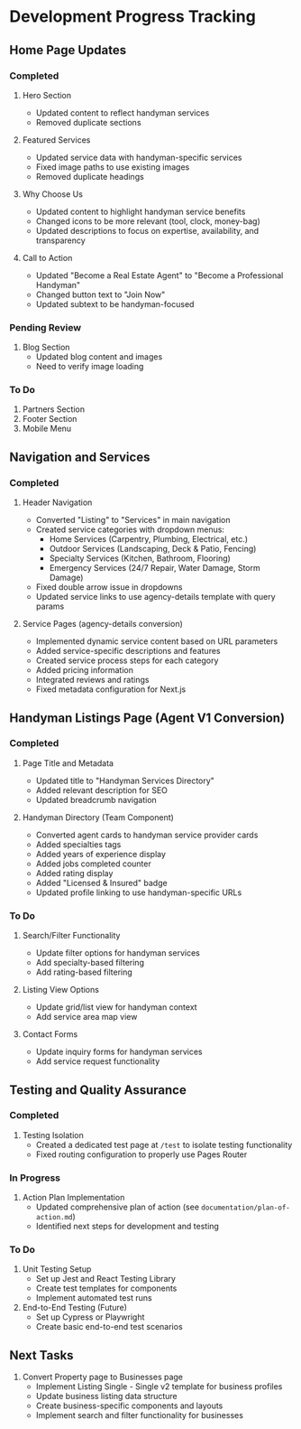 # Development Progress Tracking

## Home Page Updates

### Completed
1. Hero Section
   - Updated content to reflect handyman services
   - Removed duplicate sections

2. Featured Services
   - Updated service data with handyman-specific services
   - Fixed image paths to use existing images
   - Removed duplicate headings

3. Why Choose Us
   - Updated content to highlight handyman service benefits
   - Changed icons to be more relevant (tool, clock, money-bag)
   - Updated descriptions to focus on expertise, availability, and transparency

4. Call to Action
   - Updated "Become a Real Estate Agent" to "Become a Professional Handyman"
   - Changed button text to "Join Now"
   - Updated subtext to be handyman-focused

### Pending Review
1. Blog Section
   - Updated blog content and images
   - Need to verify image loading

### To Do
1. Partners Section
2. Footer Section
3. Mobile Menu

## Navigation and Services

### Completed
1. Header Navigation
   - Converted "Listing" to "Services" in main navigation
   - Created service categories with dropdown menus:
     - Home Services (Carpentry, Plumbing, Electrical, etc.)
     - Outdoor Services (Landscaping, Deck & Patio, Fencing)
     - Specialty Services (Kitchen, Bathroom, Flooring)
     - Emergency Services (24/7 Repair, Water Damage, Storm Damage)
   - Fixed double arrow issue in dropdowns
   - Updated service links to use agency-details template with query params

2. Service Pages (agency-details conversion)
   - Implemented dynamic service content based on URL parameters
   - Added service-specific descriptions and features
   - Created service process steps for each category
   - Added pricing information
   - Integrated reviews and ratings
   - Fixed metadata configuration for Next.js

## Handyman Listings Page (Agent V1 Conversion)

### Completed
1. Page Title and Metadata
   - Updated title to "Handyman Services Directory"
   - Added relevant description for SEO
   - Updated breadcrumb navigation

2. Handyman Directory (Team Component)
   - Converted agent cards to handyman service provider cards
   - Added specialties tags
   - Added years of experience display
   - Added jobs completed counter
   - Added rating display
   - Added "Licensed & Insured" badge
   - Updated profile linking to use handyman-specific URLs

### To Do
1. Search/Filter Functionality
   - Update filter options for handyman services
   - Add specialty-based filtering
   - Add rating-based filtering

2. Listing View Options
   - Update grid/list view for handyman context
   - Add service area map view

3. Contact Forms
   - Update inquiry forms for handyman services
   - Add service request functionality

## Testing and Quality Assurance

### Completed
1. Testing Isolation
   - Created a dedicated test page at `/test` to isolate testing functionality
   - Fixed routing configuration to properly use Pages Router

### In Progress
1. Action Plan Implementation
   - Updated comprehensive plan of action (see `documentation/plan-of-action.md`)
   - Identified next steps for development and testing

### To Do
1. Unit Testing Setup
   - Set up Jest and React Testing Library
   - Create test templates for components
   - Implement automated test runs
2. End-to-End Testing (Future)
   - Set up Cypress or Playwright
   - Create basic end-to-end test scenarios

## Next Tasks
1. Convert Property page to Businesses page
   - Implement Listing Single - Single v2 template for business profiles
   - Update business listing data structure
   - Create business-specific components and layouts
   - Implement search and filter functionality for businesses
